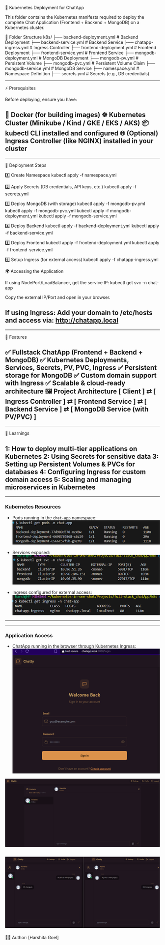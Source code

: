 🚀 Kubernetes Deployment for ChatApp

This folder contains the Kubernetes manifests required to deploy the complete Chat Application (Frontend + Backend + MongoDB) on a Kubernetes cluster.

📂 Folder Structure
k8s/
├── backend-deployment.yml     # Backend Deployment
├── backend-service.yml        # Backend Service
├── chatapp-ingress.yml        # Ingress Controller
├── frontend-deployment.yml    # Frontend Deployment
├── frontend-service.yml       # Frontend Service
├── mongodb-deployment.yml     # MongoDB Deployment
├── mongodb-pv.yml             # Persistent Volume
├── mongodb-pvc.yml            # Persistent Volume Claim
├── mongodb-service.yml        # MongoDB Service
├── namespace.yml              # Namespace Definition
├── secrets.yml                # Secrets (e.g., DB credentials)


----
⚡ Prerequisites

Before deploying, ensure you have:

🐳 Docker (for building images)
☸️ Kubernetes Cluster (Minikube / Kind / GKE / EKS / AKS)
📦 kubectl CLI installed and configured
🌐 (Optional) Ingress Controller (like NGINX) installed in your cluster
----

----
🚀 Deployment Steps

1️⃣ Create Namespace
kubectl apply -f namespace.yml

2️⃣ Apply Secrets (DB credentials, API keys, etc.)
kubectl apply -f secrets.yml

3️⃣ Deploy MongoDB (with storage)
kubectl apply -f mongodb-pv.yml
kubectl apply -f mongodb-pvc.yml
kubectl apply -f mongodb-deployment.yml
kubectl apply -f mongodb-service.yml

4️⃣ Deploy Backend
kubectl apply -f backend-deployment.yml
kubectl apply -f backend-service.yml

5️⃣ Deploy Frontend
kubectl apply -f frontend-deployment.yml
kubectl apply -f frontend-service.yml

6️⃣ Setup Ingress (for external access)
kubectl apply -f chatapp-ingress.yml

🌍 Accessing the Application

If using NodePort/LoadBalancer, get the service IP:
kubectl get svc -n chat-app

Copy the external IP/Port and open in your browser.

If using Ingress:
Add your domain to /etc/hosts and access via:
http://chatapp.local
----

----
🎯 Features

✅ Fullstack ChatApp (Frontend + Backend + MongoDB)
✅ Kubernetes Deployments, Services, Secrets, PV, PVC, Ingress
✅ Persistent storage for MongoDB
✅ Custom domain support with Ingress
✅ Scalable & cloud-ready architecture
🖼️ Project Architecture
[ Client ] ⇄ [ Ingress Controller ] ⇄ [ Frontend Service ] ⇄ [ Backend Service ] ⇄ [ MongoDB Service (with PV/PVC) ]
----

----
📖 Learnings

1: How to deploy multi-tier applications on Kubernetes
2: Using Secrets for sensitive data
3: Setting up Persistent Volumes & PVCs for databases
4: Configuring Ingress for custom domain access
5: Scaling and managing microservices in Kubernetes
----

----
### Kubernetes Resources
- Pods running in the `chat-app` namespace: 
  ![alt text](<screenshots/Screenshot 2025-08-31 190406.png>)


- Services exposed:
  ![alt text](<screenshots/Screenshot 2025-08-31 190423.png>)


- Ingress configured for external access:
  ![alt text](<screenshots/Screenshot 2025-08-31 191906.png>)
----

----
### Application Access
- ChatApp running in the browser through Kubernetes Ingress:
![alt text](<screenshots/Screenshot 2025-08-31 184954.png>)


![alt text](<screenshots/Screenshot 2025-08-31 173133.png>)


![alt text](<screenshots/Screenshot 2025-08-31 173328.png>)
----

👩‍💻 Author: [Harshita Goel]